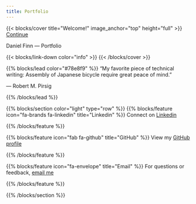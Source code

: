 ```yaml
---
title: Portfolio
---
```


{{< blocks/cover title="Welcome!" image_anchor="top" height="full" >}}
<a class="btn btn-lg btn-primary me-3 mb-4" href="/docs/">
  Continue <i class="fas fa-arrow-alt-circle-right ms-2"></i>
</a>
<p class="lead mt-5">Daniel Finn &mdash; Portfolio</p>
{{< blocks/link-down color="info" >}}
{{< /blocks/cover >}}


{{% blocks/lead color="#78e8f9" %}}
“My favorite piece of technical writing: Assembly of Japanese bicycle require great peace of mind.”

— Robert M. Pirsig


{{% /blocks/lead %}}


{{% blocks/section color="light" type="row" %}}
{{% blocks/feature icon="fa-brands fa-linkedin" title="Linkedin" %}}
Connect on [Linkedin](https://www.linkedin.com/in/danielrfinn/)

{{% /blocks/feature %}}


{{% blocks/feature icon="fab fa-github" title="GitHub" %}}
View my [GitHub profile](https://github.com/danfinn5)

{{% /blocks/feature %}}


{{% blocks/feature icon="fa-envelope" title="Email" %}}
For questions or feedback, [email me](mailto:danfinn5@gmail.com)

{{% /blocks/feature %}}


{{% /blocks/section %}}

